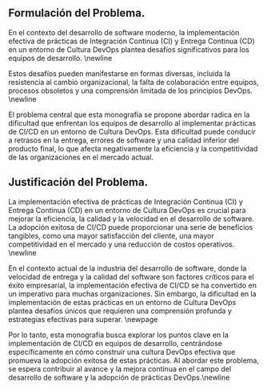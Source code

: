 ## Formulación del Problema.

En el contexto del desarrollo de software moderno, la implementación efectiva de prácticas de Integración Continua (CI) y Entrega Continua (CD) en un entorno de Cultura DevOps plantea desafíos significativos para los equipos de desarrollo. \newline

Estos desafíos pueden manifestarse en formas diversas, incluida la resistencia al cambio organizacional, la falta de colaboración entre equipos, procesos obsoletos y una comprensión limitada de los principios DevOps. \newline

El problema central que esta monografía se propone abordar radica en la dificultad que enfrentan los equipos de desarrollo al implementar prácticas de CI/CD en un entorno de Cultura DevOps. Esta dificultad puede conducir a retrasos en la entrega, errores de software y una calidad inferior del producto final, lo que afecta negativamente la eficiencia y la competitividad de las organizaciones en el mercado actual.


## Justificación del Problema.

La implementación efectiva de prácticas de Integración Continua (CI) y Entrega Continua (CD) en un entorno de Cultura DevOps es crucial para mejorar la eficiencia, la calidad y la velocidad en el desarrollo de software. La adopción exitosa de CI/CD puede proporcionar una serie de beneficios tangibles, como una mayor satisfacción del cliente, una mayor competitividad en el mercado y una reducción de costos operativos. \newline

En el contexto actual de la industria del desarrollo de software, donde la velocidad de entrega y la calidad del software son factores críticos para el éxito empresarial, la implementación efectiva de CI/CD se ha convertido en un imperativo para muchas organizaciones. Sin embargo, la dificultad en la implementación de estas prácticas en un entorno de Cultura DevOps plantea desafíos únicos que requieren una comprensión profunda y estrategias efectivas para superar. \newpage

Por lo tanto, esta monografía busca explorar los puntos clave en la implementación de CI/CD en equipos de desarrollo, centrándose específicamente en cómo construir una cultura DevOps efectiva que promueva la adopción exitosa de estas prácticas. Al abordar este problema, se espera contribuir al avance y la mejora continua en el campo del desarrollo de software y la adopción de prácticas DevOps.\newline


